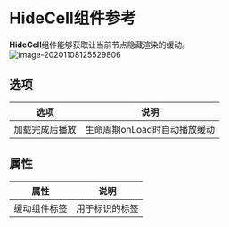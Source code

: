# HideCell组件参考

**HideCell**组件能够获取让当前节点隐藏渲染的缓动。
![image-20201108125529806](C:\Users\你失散的亲生父亲\Documents\tweenerGitBook\Sources\hide.png)

## 选项

| 选项           | 说明                         |
| -------------- | ---------------------------- |
| 加载完成后播放 | 生命周期onLoad时自动播放缓动 |

## 属性

| 属性         | 说明           |
| ------------ | -------------- |
| 缓动组件标签 | 用于标识的标签 |

